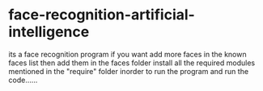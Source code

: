 # face-recognition-artificial-intelligence
its a face recognition program 
if you want add more faces in the known faces list then add them in the faces folder
install all the required modules mentioned in the "require" folder inorder to run the program
and run the code......
